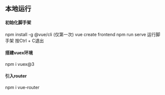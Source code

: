 ## 本地运行

#### 初始化脚手架

  npm install -g @vue/cli (仅第一次)
  vue create frontend
  npm run serve 运行脚手架
  按Ctrl + C退出
#### 搭建vuex环境

  npm i vuex@3

#### 引入router

  npm i vue-router
